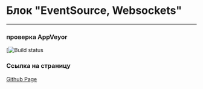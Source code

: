 # Блок "EventSource, Websockets"
---
### **проверка AppVeyor**

[![Build status](https://ci.appveyor.com/api/projects/status/g668aun9cqferl9k?svg=true)

### **Ссылка на страницу**
[Github Page](https://AnutaSt.github.io/ahj_WEBSOCETS)
